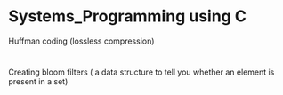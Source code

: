 # Systems_Programming using C

Huffman coding (lossless compression)
#
Creating bloom filters ( a data structure to tell you whether an element is present in a set)
